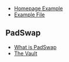 * [Homepage Example](/)
* [Example File](example.md)

## PadSwap
* [What is PadSwap](padswap.md)
* [The Vault](vault.md)
